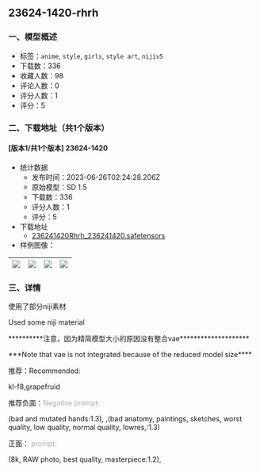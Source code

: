## 23624-1420-rhrh 
### 一、模型概述

- 标签：`anime`, `style`, `girls`, `style art`, `nijiv5`
- 下载数：336
- 收藏人数：98
- 评论人数：0
- 评分人数：1
- 评分：5

### 二、下载地址（共1个版本）

#### [版本1/共1个版本] 23624-1420

- 统计数据
  - 发布时间：2023-06-26T02:24:28.206Z
  - 原始模型：SD 1.5
  - 下载数：336
  - 评分人数：1
  - 评分：5
- 下载地址
  - [236241420Rhrh_236241420.safetensors](https://civitai.com/api/download/models/104182)
- 样例图像：

| <img src="https://image.civitai.com/xG1nkqKTMzGDvpLrqFT7WA/dbe7620b-3933-445e-bec0-68271de07cfc/width=450/1291389.jpeg" /> | <img src="https://image.civitai.com/xG1nkqKTMzGDvpLrqFT7WA/59eb8800-1ba6-4123-9ce4-cdad673d844c/width=450/1291392.jpeg" /> | <img src="https://image.civitai.com/xG1nkqKTMzGDvpLrqFT7WA/12ff44fe-2fbf-46e1-bee3-6175edbc3fdf/width=450/1291395.jpeg" /> | <img src="https://image.civitai.com/xG1nkqKTMzGDvpLrqFT7WA/8df5b542-96e9-43da-9d52-3076f92d9816/width=450/1291406.jpeg" /> |
| ---- | ---- | ---- | ---- |


### 三、详情
<p>使用了部分niji素材</p><p>Used some niji material</p><p></p><p>**********注意，因为精简模型大小的原因没有整合vae********************</p><p>***Note that vae is not integrated because of the reduced model size****</p><p></p><p>推荐：Recommended:</p><p>kl-f8,grapefruid</p><p></p><p>推荐负面：<span style="color:rgb(166, 173, 200)">Negative prompt:</span></p><p>(bad and mutated hands:1.3), ,(bad anatomy, paintings, sketches, worst quality, low quality, normal quality, lowres,:1.3)</p><p>正面：<span style="color:rgb(166, 173, 200)"> prompt:</span></p><p>(8k, RAW photo, best quality, masterpiece:1.2),</p>